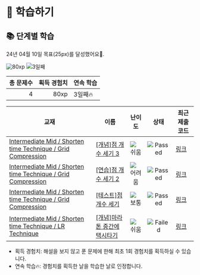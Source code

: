 # 📖 학습하기

## 📚 단계별 학습
24년 04월 10일 목표(25px)를 달성했어요🥳.

![80xp](https://img.shields.io/badge/EXP-80xp-%235cb85c.svg?for-the-badge)
![3일째](https://img.shields.io/badge/연속학습-3일째-%23E34F26.svg?for-the-badge)

|총 문제수|획득 경험치|연속 학습|
|---:|---:|---|
4|80xp|3일째🔥|

|교재|이름|난이도|상태|최근 제출 코드|
|---|---|:---:|:---:|---|
|[Intermediate Mid / Shorten time Technique / Grid Compression](https://www.codetree.ai/missions?missionId=8)|[[개념]점 개수 세기 3](https://www.codetree.ai/missions/8/problems/count-number-of-points-3)|![쉬움][easy]|![Passed][passed]|[링크](https://github.com/tweety2411/codetree-TILs/blob/main/240410/%EC%A0%90%20%EA%B0%9C%EC%88%98%20%EC%84%B8%EA%B8%B0%203/count-number-of-points-3.java)|
|[Intermediate Mid / Shorten time Technique / Grid Compression](https://www.codetree.ai/missions?missionId=8)|[[연습]점 개수 세기 2](https://www.codetree.ai/missions/8/problems/count-number-of-points-2)|![어려움][hard]|![Passed][passed]|[링크](https://github.com/tweety2411/codetree-TILs/blob/main/240410/%EC%A0%90%20%EA%B0%9C%EC%88%98%20%EC%84%B8%EA%B8%B0%202/count-number-of-points-2.java)|
|[Intermediate Mid / Shorten time Technique / Grid Compression](https://www.codetree.ai/missions?missionId=8)|[[테스트]점 개수 세기](https://www.codetree.ai/missions/8/problems/count-number-of-points)|![보통][medium]|![Passed][passed]|[링크](https://github.com/tweety2411/codetree-TILs/blob/main/240410/%EC%A0%90%20%EA%B0%9C%EC%88%98%20%EC%84%B8%EA%B8%B0/count-number-of-points.java)|
|[Intermediate Mid / Shorten time Technique / LR Technique](https://www.codetree.ai/missions?missionId=8)|[[개념]마라톤 중간에 택시타기](https://www.codetree.ai/missions/8/problems/taking-a-taxi-in-the-middle-of-the-marathon)|![쉬움][easy]|![Failed][failed]|[링크](https://github.com/tweety2411/codetree-TILs/blob/main/240410/%EB%A7%88%EB%9D%BC%ED%86%A4%20%EC%A4%91%EA%B0%84%EC%97%90%20%ED%83%9D%EC%8B%9C%ED%83%80%EA%B8%B0/taking-a-taxi-in-the-middle-of-the-marathon.java)|


* 획득 경험치: 해설을 보지 않고 푼 문제에 한해 최초 1회 경험치를 획득하실 수 있습니다.
* 연속 학습🔥: 경험치를 획득한 날을 학습한 날로 인정합니다.










[b5]: https://img.shields.io/badge/Bronze_5-%235D3E31.svg
[b4]: https://img.shields.io/badge/Bronze_4-%235D3E31.svg
[b3]: https://img.shields.io/badge/Bronze_3-%235D3E31.svg
[b2]: https://img.shields.io/badge/Bronze_2-%235D3E31.svg
[b1]: https://img.shields.io/badge/Bronze_1-%235D3E31.svg
[s5]: https://img.shields.io/badge/Silver_5-%23394960.svg
[s4]: https://img.shields.io/badge/Silver_4-%23394960.svg
[s3]: https://img.shields.io/badge/Silver_3-%23394960.svg
[s2]: https://img.shields.io/badge/Silver_2-%23394960.svg
[s1]: https://img.shields.io/badge/Silver_1-%23394960.svg
[g5]: https://img.shields.io/badge/Gold_5-%23FFC433.svg
[g4]: https://img.shields.io/badge/Gold_4-%23FFC433.svg
[g3]: https://img.shields.io/badge/Gold_3-%23FFC433.svg
[g2]: https://img.shields.io/badge/Gold_2-%23FFC433.svg
[g1]: https://img.shields.io/badge/Gold_1-%23FFC433.svg
[p5]: https://img.shields.io/badge/Platinum_5-%2376DDD8.svg
[p4]: https://img.shields.io/badge/Platinum_4-%2376DDD8.svg
[p3]: https://img.shields.io/badge/Platinum_3-%2376DDD8.svg
[p2]: https://img.shields.io/badge/Platinum_2-%2376DDD8.svg
[p1]: https://img.shields.io/badge/Platinum_1-%2376DDD8.svg
[passed]: https://img.shields.io/badge/Passed-%23009D27.svg
[failed]: https://img.shields.io/badge/Failed-%23D24D57.svg
[easy]: https://img.shields.io/badge/쉬움-%235cb85c.svg?for-the-badge
[medium]: https://img.shields.io/badge/보통-%23FFC433.svg?for-the-badge
[hard]: https://img.shields.io/badge/어려움-%23D24D57.svg?for-the-badge